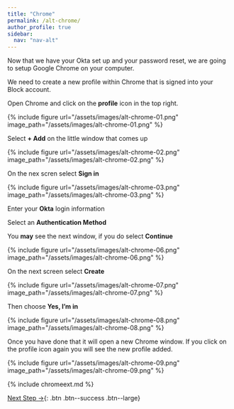```yaml
---
title: "Chrome"
permalink: /alt-chrome/
author_profile: true
sidebar:
  nav: "nav-alt"
---
```


Now that we have your Okta set up and your password reset, we are going to setup Google Chrome on your computer.


We need to create a new profile within Chrome that is signed into your Block account.

Open Chrome and click on the __profile__ icon in the top right.

{% include figure url="/assets/images/alt-chrome-01.png" image_path="/assets/images/alt-chrome-01.png" %}

Select __+ Add__ on the little window that comes up

{% include figure url="/assets/images/alt-chrome-02.png" image_path="/assets/images/alt-chrome-02.png" %}


On the nex scren select __Sign in__


{% include figure url="/assets/images/alt-chrome-03.png" image_path="/assets/images/alt-chrome-03.png" %}

Enter your __Okta__ login information

Select an __Authentication Method__

You __may__ see the next window, if you do select __Continue__

{% include figure url="/assets/images/alt-chrome-06.png" image_path="/assets/images/alt-chrome-06.png" %}

On the next screen select __Create__

{% include figure url="/assets/images/alt-chrome-07.png" image_path="/assets/images/alt-chrome-07.png" %}

Then choose __Yes, I’m in__

{% include figure url="/assets/images/alt-chrome-08.png" image_path="/assets/images/alt-chrome-08.png" %}

Once you have done that it will open a new Chrome window. If you click on the profile icon again you will see the new profile added.

{% include figure url="/assets/images/alt-chrome-09.png" image_path="/assets/images/alt-chrome-09.png" %}

{% include chromeext.md %}

[Next Step &rarr;](/alt-slack/){: .btn .btn--success .btn--large}
